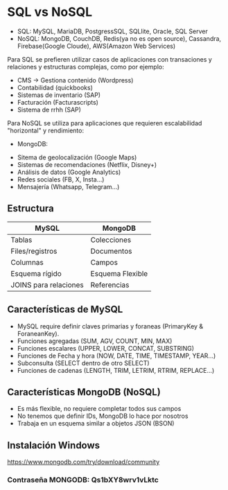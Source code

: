 # SQL vs NoSQL

- SQL: MySQL, MariaDB, PostgressSQL, SQLlite, Oracle, SQL Server
- NoSQL: MongoDB, CouchDB, Redis(ya no es open source), Cassandra, Firebase(Google Cloude), AWS(Amazon Web Services)

Para SQL se prefieren utilizar casos de aplicaciones con transaciones y relaciones y estructuras complejas, como por ejemplo:

- CMS -> Gestiona contenido (Wordpress)
- Contabilidad (quickbooks)
- Sistemas de inventario (SAP)
- Facturación (Facturascripts)
- Sistema de rrhh (SAP)


Para NoSQL se utiliza para aplicaciones que requieren escalabilidad "horizontal" y rendimiento:

- MongoDB:
 * Sitema de geolocalización (Google Maps)
 * Sistemas de recomendaciones (Netflix, Disney+)
 * Análisis de datos (Google Analytics)
 * Redes sociales (FB, X, Insta...)
 * Mensajería (Whatsapp, Telegram...)


## Estructura

| MySQL | MongoDB |
| --- | --- |
| Tablas | Colecciones |
| Files/registros | Documentos |
| Columnas | Campos |
| Esquema rígido | Esquema Flexible |
| JOINS para relaciones | Referencias |


## Características de MySQL
- MySQL require definir claves primarias y foraneas (PrimaryKey & ForaneanKey).
- Funciones agregadas (SUM, AGV, COUNT, MIN, MAX)
- Funciones escalares (UPPER, LOWER, CONCAT, SUBSTRING)
- Funciones de Fecha y hora (NOW, DATE, TIME, TIMESTAMP, YEAR...)
- Subconsulta (SELECT dentro de otro SELECT)
- Funciones de cadenas (LENGTH, TRIM, LETRIM, RTRIM, REPLACE...)

## Características MongoDB (NoSQL)
- Es más flexible, no requiere completar todos sus campos
- No tenemos que definir IDs, MongoDB lo hace por nosotros
- Trabaja en un esquema similar a objetos JSON (BSON)

## Instalación Windows
 https://www.mongodb.com/try/download/community


### Contraseña MONGODB: Qs1bXY8wrv1vLktc

 